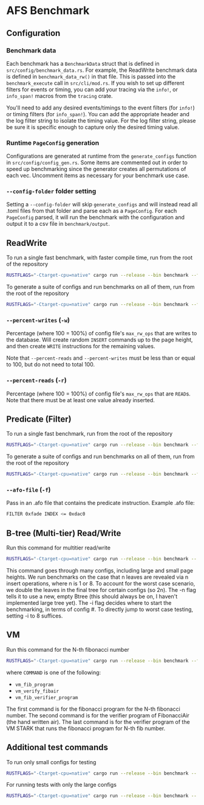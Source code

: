 # AFS Benchmark

## Configuration

### Benchmark data

Each benchmark has a `BenchmarkData` struct that is defined in `src/config/benchmark_data.rs`. For example, the ReadWrite benchmark data is defined in `benchmark_data_rw()` in that file. This is passed into the `benchmark_execute` call in `src/cli/mod.rs`. If you wish to set up different filters for events or timing, you can add your tracing via the `info!`, or `info_span!` macros from the `tracing` crate.

You'll need to add any desired events/timings to the event filters (for `info!`) or timing filters (for `info_span!`). You can add the appropriate header and the log filter string to isolate the timing value. For the log filter string, please be sure it is specific enough to capture only the desired timing value.

### Runtime `PageConfig` generation

Configurations are generated at runtime from the `generate_configs` function in `src/config/config_gen.rs`. Some items are commented out in order to speed up benchmarking since the generator creates all permutations of each vec. Uncomment items as necessary for your benchmark use case.

### `--config-folder` folder setting

Setting a `--config-folder` will skip `generate_configs` and will instead read all .toml files from that folder and parse each as a `PageConfig`. For each `PageConfig` parsed, it will run the benchmark with the configuration and output it to a csv file in `benchmark/output`.

## ReadWrite

To run a single fast benchmark, with faster compile time, run from the root of the repository

```bash
RUSTFLAGS="-Ctarget-cpu=native" cargo run --release --bin benchmark --features parallel -- rw -r 90 -w 10 --config-folder benchmark/config/single_rw
```

To generate a suite of configs and run benchmarks on all of them, run from the root of the repository

```bash
RUSTFLAGS="-Ctarget-cpu=native" cargo run --release --bin benchmark --features parallel -- rw -r 90 -w 10
```

### `--percent-writes` (`-w`)

Percentage (where 100 = 100%) of config file's `max_rw_ops` that are writes to the database. Will create random `INSERT` commands up to the page height, and then create `WRITE` instructions for the remaining values.

Note that `--percent-reads` and `--percent-writes` must be less than or equal to 100, but do not need to total 100.

### `--percent-reads` (`-r`)

Percentage (where 100 = 100%) of config file's `max_rw_ops` that are `READ`s. Note that there must be at least one value already inserted.

## Predicate (Filter)

To run a single fast benchmark, run from the root of the repository

```bash
RUSTFLAGS="-Ctarget-cpu=native" cargo run --release --bin benchmark --features parallel -- predicate --config-folder benchmark/config/single_filter -f benchmark/config/olap/filter_0xfade.afo
```

To generate a suite of configs and run benchmarks on all of them, run from the root of the repository

```bash
RUSTFLAGS="-Ctarget-cpu=native" cargo run --release --bin benchmark --features parallel -- predicate -f benchmark/config/olap/filter_0xfade.afo
```

### `--afo-file` (`-f`)

Pass in an .afo file that contains the predicate instruction. Example .afo file:

```bash
FILTER 0xfade INDEX <= 0xdac0
```

## B-tree (Multi-tier) Read/Write

Run this command for multitier read/write

```bash
RUSTFLAGS="-Ctarget-cpu=native" cargo run --release --bin benchmark -- mtrw -n -i 0
```

This command goes through many configs, including large and small page heights. We run benchmarks on the case that n leaves are revealed via n insert operations, where n is 1 or 8. To account for the worst case scenario, we double the leaves in the final tree for certain configs (so 2n). The -n flag tells it to use a new, empty Btree (this should always be on, I haven't implemented large tree yet). The -i flag decides where to start the benchmarking, in terms of config #. To directly jump to worst case testing, setting -i to 8 suffices.

## VM

Run this command for the N-th fibonacci number

```bash
RUSTFLAGS="-Ctarget-cpu=native" cargo run --release --bin benchmark --features parallel -- COMMAND -n N
```

where `COMMAND` is one of the following:

- `vm_fib_program`
- `vm_verify_fibair`
- `vm_fib_verifier_program`

The first command is for the fibonacci program for the N-th fibonacci number. The second command is for the verifier program of FibonacciAir (the hand written air). The last command is for the verifier program of the VM STARK that runs the fibonacci program for N-th fib number.

## Additional test commands

To run only small configs for testing

```bash
RUSTFLAGS="-Ctarget-cpu=native" cargo run --release --bin benchmark -- rw -r 90 -w 10 --config-folder benchmark/config/mini
```

For running tests with only the large configs

```bash
RUSTFLAGS="-Ctarget-cpu=native" cargo run --release --bin benchmark -- rw -r 90 -w 10 --config-folder benchmark/config/large
```
